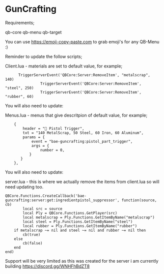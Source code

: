 # GunCrafting

Requirements;

qb-core
qb-menu
qb-target


You can use https://emoji-copy-paste.com to grab emoji's for any QB-Menu :)

Reminder to update the follow scripts;

Client.lua - materials are set to default value, for example;

          TriggerServerEvent('QBCore:Server:RemoveItem', "metalscrap", 140)
					TriggerServerEvent('QBCore:Server:RemoveItem', "steel", 250)
					TriggerServerEvent('QBCore:Server:RemoveItem', "rubber", 60)
          
          
You will also need to update:

Menus.lua - menus that give descritpion of default value, for example;

        {
            header = "🦿 Pistol Trigger",
            txt = "140 MetalScrap, 50 Steel, 60 Iron, 60 Aluminum",
            params = {
                event = "bae-guncrafting:pistol_part_trigger", 
                args = {
                    number = 0,
               }
           }
        },
        
You will also need to update:

server.lua - this is where we actually remove the items from client.lua so will need updating too.

  	QBCore.Functions.CreateCallback('bae-guncrafting:server:get:ingredientpistol_suppressor', function(source, cb)
      		local src = source
      		local Ply = QBCore.Functions.GetPlayer(src)
      		local metalscrap = Ply.Functions.GetItemByName("metalscrap")
      		local steel = Ply.Functions.GetItemByName("steel")
      		local rubber = Ply.Functions.GetItemByName("rubber")
      	if metalscrap ~= nil and steel ~= nil and rubber ~= nil then
         	cb(true)
    	else
          	cb(false)
      	end
  	end)
  
  
  Support will be very limited as this was created for the server i am currently building https://discord.gg/WNHFhBdZT8 



        
        
